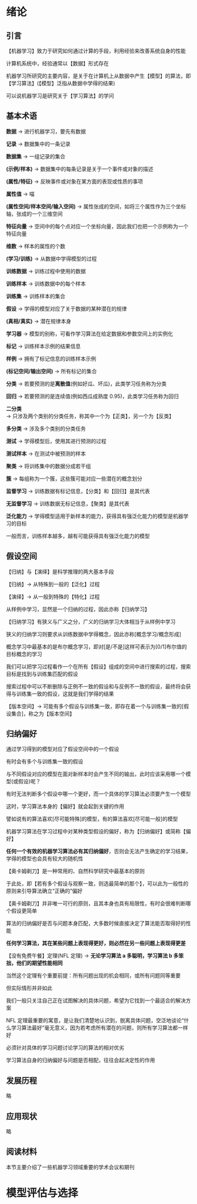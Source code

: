 # 绪论

## 引言

【机器学习】致力于研究如何通过计算的手段，利用经验来改善系统自身的性能

计算机系统中，经验通常以【数据】形式存在

机器学习所研究的主要内容，是关于在计算机上从数据中产生【模型】的算法，即【学习算法】(【模型】泛指从数据中学得的结果)

可以说机器学习是研究关于【学习算法】的学问

## 基本术语

**数据** -> 进行机器学习，要先有数据

**记录** -> 数据集中的一条记录

**数据集** -> 一组记录的集合

**(示例/样本)** -> 数据集中的每条记录是关于一个事件或对象的描述

**(属性/特征)** -> 反映事件或对象在某方面的表现或性质的事项

**属性值** -> 喵

**(属性空间/样本空间/输入空间)** -> 属性张成的空间，如将三个属性作为三个坐标轴，张成的一个三维空间

**特征向量** -> 空间中的每个点对应一个坐标向量，因此我们也把一个示例称为一个特征向量

**维数** -> 样本的属性的个数

**(学习/训练)** -> 从数据中学得模型的过程

**训练数据** -> 训练过程中使用的数据

**训练样本** -> 训练数据中的每个样本

**训练集** -> 训练样本的集合

**假设** -> 学得的模型对应了关于数据的某种潜在的规律

**(真相/真实)** -> 潜在规律本身

**学习器** -> 模型的别称，可看作学习算法在给定数据和参数空间上的实例化

**标记** -> 训练样本示例的结果信息

**样例** -> 拥有了标记信息的训练样本示例

**(标记空间/输出空间)** -> 所有标记的集合

**分类** -> 若要预测的是**离散值**(例如好瓜、坏瓜)，此类学习任务称为分类

**回归** -> 若要预测的是连续值(例如西瓜成熟度 0.95)，此类学习任务称为回归

**二分类** -> 只涉及两个类别的分类任务，称其中一个为【正类】，另一个为【反类】

**多分类** -> 涉及多个类别的分类任务

**测试** -> 学得模型后，使用其进行预测的过程

**测试样本** -> 在测试中被预测的样本

**聚类** -> 将训练集中的数据分成若干组

**簇** -> 每组称为一个簇，这些簇可能对应一些潜在的概念划分

**监督学习** -> 训练数据有标记信息，【分类】和【回归】是其代表

**无监督学习** -> 训练数据无标记信息，【聚类】是其代表

**泛化能力** -> 学得模型适用于新样本的能力，获得具有强泛化能力的模型是机器学习的目标

一般而言，训练样本越多，越有可能获得具有强泛化能力的模型

## 假设空间

【归纳】与【演绎】是科学推理的两大基本手段

【归纳】-> 从特殊到一般的【泛化】过程

【演绎】-> 从一般到特殊的【特化】过程

从样例中学习，显然是一个归纳的过程，因此亦称【归纳学习】

【归纳学习】有狭义与广义之分，广义的归纳学习大体相当于从样例中学习

狭义的归纳学习则要求从训练数据中学得概念，因此亦称[概念学习/概念形成]

概念学习中最基本的是布尔概念学习，即对[是/不是]这样可表示为[0/1]布尔值的目标概念的学习

我们可以把学习过程看作一个在所有【假设】组成的空间中进行搜索的过程，搜索目标是找到与训练集匹配的假设

搜索过程中可以不断删除与正例不一致的假设和与反例不一致的假设，最终将会获得与训练集一致的假设，这就是我们学得的结果

【版本空间】-> 可能有多个假设与训练集一致，即存在着一个与训练集一致的[假设集合]，称之为【版本空间】

## 归纳偏好

通过学习得到的模型对应了假设空间中的一个假设

有时会有多个与训练集一致的假设

与不同假设对应的模型在面对新样本时会产生不同的输出，此时应该采用哪一个模型(或假设)呢？

有时无法判断多个假设中哪一个更好，而一个具体的学习算法必须要产生一个模型

这时，学习算法本身的【偏好】就会起到关键的作用

譬如说有的算法喜欢[尽可能特殊]的模型，有的算法喜欢[尽可能一般]的模型

机器学习算法在学习过程中对某种类型假设的偏好，称为【归纳偏好】或简称【偏好】

**任何一个有效的机器学习算法必有其归纳偏好**，否则会无法产生确定的学习结果，学得的模型也会具有较大的随机性

【奥卡姆剃刀】是一种常用的、自然科学研究中最基本的原则

于此处，即【若有多个假设与观察一致，则选最简单的那个】，可以此为一般性的原则来引导算法确立“正确的”偏好

【奥卡姆剃刀】并非唯一可行的原则，且其本身也具有局限性，有时会很难判断哪个假设更简单

算法的归纳偏好是否与问题本身匹配，大多数时候直接决定了算法能否取得好的性能

**任何学习算法，其在某些问题上表现得更好，则必然在另一些问题上表现得更差**

【没有免费午餐】定理(NFL 定理) -> **无论学习算法 a 多聪明，学习算法 b 多笨拙，他们的期望性能相同**

当然这个定理有个重要前提：所有问题出现的机会相同，或所有问题同等重要

但实际情形并非如此

我们一般只关注自己正在试图解决的具体问题，希望为它找到一个最适合的解决方案

NFL 定理最重要的寓意，是让我们清楚地认识到，脱离具体问题，空泛地谈论“什么学习算法最好”毫无意义，因为若考虑所有潜在的问题，则所有学习算法都一样好

必须针对具体的学习问题讨论学习的算法的相对优劣

学习算法自身的归纳偏好与问题是否相配，往往会起决定性的作用

## 发展历程

略

## 应用现状

略

## 阅读材料

本节主要介绍了一些机器学习领域重要的学术会议和期刊

# 模型评估与选择
